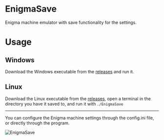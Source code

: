 # EnigmaSave

Enigma machine emulator with save functionality for the settings.

# Usage

## Windows

Download the Windows executable from the [releases](https://github.com/kristiyanf/EnigmaSave/releases) and run it.

## Linux

Download the Linux executable from the [releases](https://github.com/kristiyanf/EnigmaSave/releases), open a terminal in the directory you have it saved to, and run it with `./EnigmaSave`

---

You can configure the Enigma machine settings through the config.ini file, or directly through the program.

![EnigmaSave](https://github.com/user-attachments/assets/47b74ac7-2284-494d-85b6-5b4605feda66)
